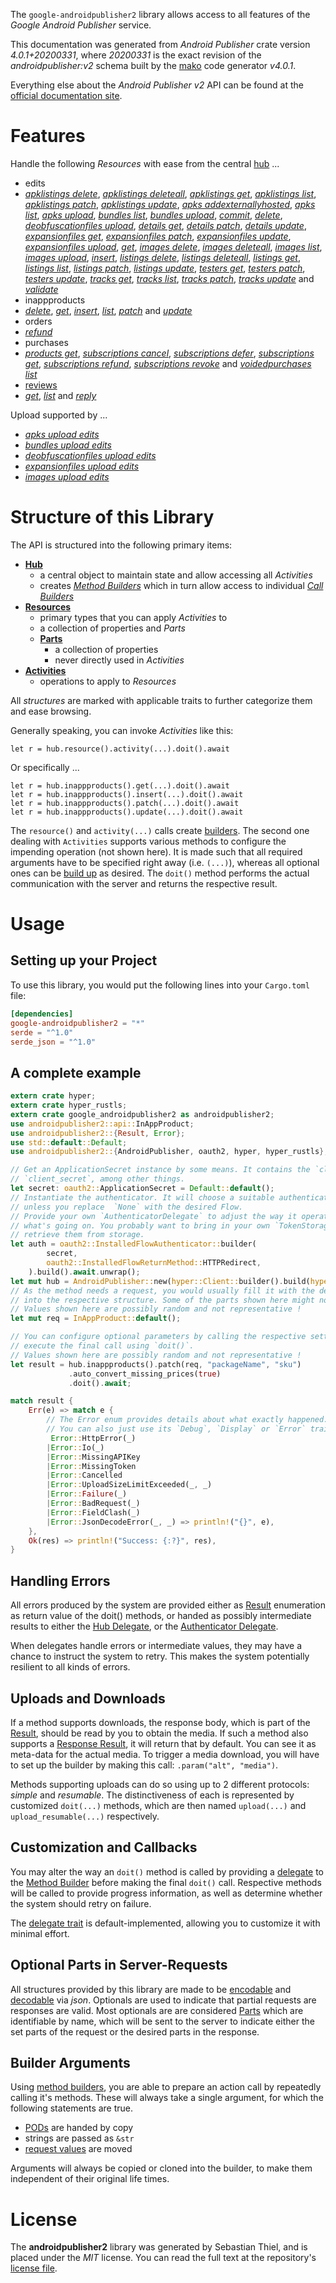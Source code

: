 <!---
DO NOT EDIT !
This file was generated automatically from 'src/generator/templates/api/README.md.mako'
DO NOT EDIT !
-->
The `google-androidpublisher2` library allows access to all features of the *Google Android Publisher* service.

This documentation was generated from *Android Publisher* crate version *4.0.1+20200331*, where *20200331* is the exact revision of the *androidpublisher:v2* schema built by the [mako](http://www.makotemplates.org/) code generator *v4.0.1*.

Everything else about the *Android Publisher* *v2* API can be found at the
[official documentation site](https://developers.google.com/android-publisher).
# Features

Handle the following *Resources* with ease from the central [hub](https://docs.rs/google-androidpublisher2/4.0.1+20200331/google_androidpublisher2/AndroidPublisher) ... 

* edits
 * [*apklistings delete*](https://docs.rs/google-androidpublisher2/4.0.1+20200331/google_androidpublisher2/api::EditApklistingDeleteCall), [*apklistings deleteall*](https://docs.rs/google-androidpublisher2/4.0.1+20200331/google_androidpublisher2/api::EditApklistingDeleteallCall), [*apklistings get*](https://docs.rs/google-androidpublisher2/4.0.1+20200331/google_androidpublisher2/api::EditApklistingGetCall), [*apklistings list*](https://docs.rs/google-androidpublisher2/4.0.1+20200331/google_androidpublisher2/api::EditApklistingListCall), [*apklistings patch*](https://docs.rs/google-androidpublisher2/4.0.1+20200331/google_androidpublisher2/api::EditApklistingPatchCall), [*apklistings update*](https://docs.rs/google-androidpublisher2/4.0.1+20200331/google_androidpublisher2/api::EditApklistingUpdateCall), [*apks addexternallyhosted*](https://docs.rs/google-androidpublisher2/4.0.1+20200331/google_androidpublisher2/api::EditApkAddexternallyhostedCall), [*apks list*](https://docs.rs/google-androidpublisher2/4.0.1+20200331/google_androidpublisher2/api::EditApkListCall), [*apks upload*](https://docs.rs/google-androidpublisher2/4.0.1+20200331/google_androidpublisher2/api::EditApkUploadCall), [*bundles list*](https://docs.rs/google-androidpublisher2/4.0.1+20200331/google_androidpublisher2/api::EditBundleListCall), [*bundles upload*](https://docs.rs/google-androidpublisher2/4.0.1+20200331/google_androidpublisher2/api::EditBundleUploadCall), [*commit*](https://docs.rs/google-androidpublisher2/4.0.1+20200331/google_androidpublisher2/api::EditCommitCall), [*delete*](https://docs.rs/google-androidpublisher2/4.0.1+20200331/google_androidpublisher2/api::EditDeleteCall), [*deobfuscationfiles upload*](https://docs.rs/google-androidpublisher2/4.0.1+20200331/google_androidpublisher2/api::EditDeobfuscationfileUploadCall), [*details get*](https://docs.rs/google-androidpublisher2/4.0.1+20200331/google_androidpublisher2/api::EditDetailGetCall), [*details patch*](https://docs.rs/google-androidpublisher2/4.0.1+20200331/google_androidpublisher2/api::EditDetailPatchCall), [*details update*](https://docs.rs/google-androidpublisher2/4.0.1+20200331/google_androidpublisher2/api::EditDetailUpdateCall), [*expansionfiles get*](https://docs.rs/google-androidpublisher2/4.0.1+20200331/google_androidpublisher2/api::EditExpansionfileGetCall), [*expansionfiles patch*](https://docs.rs/google-androidpublisher2/4.0.1+20200331/google_androidpublisher2/api::EditExpansionfilePatchCall), [*expansionfiles update*](https://docs.rs/google-androidpublisher2/4.0.1+20200331/google_androidpublisher2/api::EditExpansionfileUpdateCall), [*expansionfiles upload*](https://docs.rs/google-androidpublisher2/4.0.1+20200331/google_androidpublisher2/api::EditExpansionfileUploadCall), [*get*](https://docs.rs/google-androidpublisher2/4.0.1+20200331/google_androidpublisher2/api::EditGetCall), [*images delete*](https://docs.rs/google-androidpublisher2/4.0.1+20200331/google_androidpublisher2/api::EditImageDeleteCall), [*images deleteall*](https://docs.rs/google-androidpublisher2/4.0.1+20200331/google_androidpublisher2/api::EditImageDeleteallCall), [*images list*](https://docs.rs/google-androidpublisher2/4.0.1+20200331/google_androidpublisher2/api::EditImageListCall), [*images upload*](https://docs.rs/google-androidpublisher2/4.0.1+20200331/google_androidpublisher2/api::EditImageUploadCall), [*insert*](https://docs.rs/google-androidpublisher2/4.0.1+20200331/google_androidpublisher2/api::EditInsertCall), [*listings delete*](https://docs.rs/google-androidpublisher2/4.0.1+20200331/google_androidpublisher2/api::EditListingDeleteCall), [*listings deleteall*](https://docs.rs/google-androidpublisher2/4.0.1+20200331/google_androidpublisher2/api::EditListingDeleteallCall), [*listings get*](https://docs.rs/google-androidpublisher2/4.0.1+20200331/google_androidpublisher2/api::EditListingGetCall), [*listings list*](https://docs.rs/google-androidpublisher2/4.0.1+20200331/google_androidpublisher2/api::EditListingListCall), [*listings patch*](https://docs.rs/google-androidpublisher2/4.0.1+20200331/google_androidpublisher2/api::EditListingPatchCall), [*listings update*](https://docs.rs/google-androidpublisher2/4.0.1+20200331/google_androidpublisher2/api::EditListingUpdateCall), [*testers get*](https://docs.rs/google-androidpublisher2/4.0.1+20200331/google_androidpublisher2/api::EditTesterGetCall), [*testers patch*](https://docs.rs/google-androidpublisher2/4.0.1+20200331/google_androidpublisher2/api::EditTesterPatchCall), [*testers update*](https://docs.rs/google-androidpublisher2/4.0.1+20200331/google_androidpublisher2/api::EditTesterUpdateCall), [*tracks get*](https://docs.rs/google-androidpublisher2/4.0.1+20200331/google_androidpublisher2/api::EditTrackGetCall), [*tracks list*](https://docs.rs/google-androidpublisher2/4.0.1+20200331/google_androidpublisher2/api::EditTrackListCall), [*tracks patch*](https://docs.rs/google-androidpublisher2/4.0.1+20200331/google_androidpublisher2/api::EditTrackPatchCall), [*tracks update*](https://docs.rs/google-androidpublisher2/4.0.1+20200331/google_androidpublisher2/api::EditTrackUpdateCall) and [*validate*](https://docs.rs/google-androidpublisher2/4.0.1+20200331/google_androidpublisher2/api::EditValidateCall)
* inappproducts
 * [*delete*](https://docs.rs/google-androidpublisher2/4.0.1+20200331/google_androidpublisher2/api::InappproductDeleteCall), [*get*](https://docs.rs/google-androidpublisher2/4.0.1+20200331/google_androidpublisher2/api::InappproductGetCall), [*insert*](https://docs.rs/google-androidpublisher2/4.0.1+20200331/google_androidpublisher2/api::InappproductInsertCall), [*list*](https://docs.rs/google-androidpublisher2/4.0.1+20200331/google_androidpublisher2/api::InappproductListCall), [*patch*](https://docs.rs/google-androidpublisher2/4.0.1+20200331/google_androidpublisher2/api::InappproductPatchCall) and [*update*](https://docs.rs/google-androidpublisher2/4.0.1+20200331/google_androidpublisher2/api::InappproductUpdateCall)
* orders
 * [*refund*](https://docs.rs/google-androidpublisher2/4.0.1+20200331/google_androidpublisher2/api::OrderRefundCall)
* purchases
 * [*products get*](https://docs.rs/google-androidpublisher2/4.0.1+20200331/google_androidpublisher2/api::PurchaseProductGetCall), [*subscriptions cancel*](https://docs.rs/google-androidpublisher2/4.0.1+20200331/google_androidpublisher2/api::PurchaseSubscriptionCancelCall), [*subscriptions defer*](https://docs.rs/google-androidpublisher2/4.0.1+20200331/google_androidpublisher2/api::PurchaseSubscriptionDeferCall), [*subscriptions get*](https://docs.rs/google-androidpublisher2/4.0.1+20200331/google_androidpublisher2/api::PurchaseSubscriptionGetCall), [*subscriptions refund*](https://docs.rs/google-androidpublisher2/4.0.1+20200331/google_androidpublisher2/api::PurchaseSubscriptionRefundCall), [*subscriptions revoke*](https://docs.rs/google-androidpublisher2/4.0.1+20200331/google_androidpublisher2/api::PurchaseSubscriptionRevokeCall) and [*voidedpurchases list*](https://docs.rs/google-androidpublisher2/4.0.1+20200331/google_androidpublisher2/api::PurchaseVoidedpurchaseListCall)
* [reviews](https://docs.rs/google-androidpublisher2/4.0.1+20200331/google_androidpublisher2/api::Review)
 * [*get*](https://docs.rs/google-androidpublisher2/4.0.1+20200331/google_androidpublisher2/api::ReviewGetCall), [*list*](https://docs.rs/google-androidpublisher2/4.0.1+20200331/google_androidpublisher2/api::ReviewListCall) and [*reply*](https://docs.rs/google-androidpublisher2/4.0.1+20200331/google_androidpublisher2/api::ReviewReplyCall)


Upload supported by ...

* [*apks upload edits*](https://docs.rs/google-androidpublisher2/4.0.1+20200331/google_androidpublisher2/api::EditApkUploadCall)
* [*bundles upload edits*](https://docs.rs/google-androidpublisher2/4.0.1+20200331/google_androidpublisher2/api::EditBundleUploadCall)
* [*deobfuscationfiles upload edits*](https://docs.rs/google-androidpublisher2/4.0.1+20200331/google_androidpublisher2/api::EditDeobfuscationfileUploadCall)
* [*expansionfiles upload edits*](https://docs.rs/google-androidpublisher2/4.0.1+20200331/google_androidpublisher2/api::EditExpansionfileUploadCall)
* [*images upload edits*](https://docs.rs/google-androidpublisher2/4.0.1+20200331/google_androidpublisher2/api::EditImageUploadCall)



# Structure of this Library

The API is structured into the following primary items:

* **[Hub](https://docs.rs/google-androidpublisher2/4.0.1+20200331/google_androidpublisher2/AndroidPublisher)**
    * a central object to maintain state and allow accessing all *Activities*
    * creates [*Method Builders*](https://docs.rs/google-androidpublisher2/4.0.1+20200331/google_androidpublisher2/client::MethodsBuilder) which in turn
      allow access to individual [*Call Builders*](https://docs.rs/google-androidpublisher2/4.0.1+20200331/google_androidpublisher2/client::CallBuilder)
* **[Resources](https://docs.rs/google-androidpublisher2/4.0.1+20200331/google_androidpublisher2/client::Resource)**
    * primary types that you can apply *Activities* to
    * a collection of properties and *Parts*
    * **[Parts](https://docs.rs/google-androidpublisher2/4.0.1+20200331/google_androidpublisher2/client::Part)**
        * a collection of properties
        * never directly used in *Activities*
* **[Activities](https://docs.rs/google-androidpublisher2/4.0.1+20200331/google_androidpublisher2/client::CallBuilder)**
    * operations to apply to *Resources*

All *structures* are marked with applicable traits to further categorize them and ease browsing.

Generally speaking, you can invoke *Activities* like this:

```Rust,ignore
let r = hub.resource().activity(...).doit().await
```

Or specifically ...

```ignore
let r = hub.inappproducts().get(...).doit().await
let r = hub.inappproducts().insert(...).doit().await
let r = hub.inappproducts().patch(...).doit().await
let r = hub.inappproducts().update(...).doit().await
```

The `resource()` and `activity(...)` calls create [builders][builder-pattern]. The second one dealing with `Activities` 
supports various methods to configure the impending operation (not shown here). It is made such that all required arguments have to be 
specified right away (i.e. `(...)`), whereas all optional ones can be [build up][builder-pattern] as desired.
The `doit()` method performs the actual communication with the server and returns the respective result.

# Usage

## Setting up your Project

To use this library, you would put the following lines into your `Cargo.toml` file:

```toml
[dependencies]
google-androidpublisher2 = "*"
serde = "^1.0"
serde_json = "^1.0"
```

## A complete example

```Rust
extern crate hyper;
extern crate hyper_rustls;
extern crate google_androidpublisher2 as androidpublisher2;
use androidpublisher2::api::InAppProduct;
use androidpublisher2::{Result, Error};
use std::default::Default;
use androidpublisher2::{AndroidPublisher, oauth2, hyper, hyper_rustls};

// Get an ApplicationSecret instance by some means. It contains the `client_id` and 
// `client_secret`, among other things.
let secret: oauth2::ApplicationSecret = Default::default();
// Instantiate the authenticator. It will choose a suitable authentication flow for you, 
// unless you replace  `None` with the desired Flow.
// Provide your own `AuthenticatorDelegate` to adjust the way it operates and get feedback about 
// what's going on. You probably want to bring in your own `TokenStorage` to persist tokens and
// retrieve them from storage.
let auth = oauth2::InstalledFlowAuthenticator::builder(
        secret,
        oauth2::InstalledFlowReturnMethod::HTTPRedirect,
    ).build().await.unwrap();
let mut hub = AndroidPublisher::new(hyper::Client::builder().build(hyper_rustls::HttpsConnectorBuilder::new().with_native_roots().https_or_http().enable_http1().enable_http2().build()), auth);
// As the method needs a request, you would usually fill it with the desired information
// into the respective structure. Some of the parts shown here might not be applicable !
// Values shown here are possibly random and not representative !
let mut req = InAppProduct::default();

// You can configure optional parameters by calling the respective setters at will, and
// execute the final call using `doit()`.
// Values shown here are possibly random and not representative !
let result = hub.inappproducts().patch(req, "packageName", "sku")
             .auto_convert_missing_prices(true)
             .doit().await;

match result {
    Err(e) => match e {
        // The Error enum provides details about what exactly happened.
        // You can also just use its `Debug`, `Display` or `Error` traits
         Error::HttpError(_)
        |Error::Io(_)
        |Error::MissingAPIKey
        |Error::MissingToken
        |Error::Cancelled
        |Error::UploadSizeLimitExceeded(_, _)
        |Error::Failure(_)
        |Error::BadRequest(_)
        |Error::FieldClash(_)
        |Error::JsonDecodeError(_, _) => println!("{}", e),
    },
    Ok(res) => println!("Success: {:?}", res),
}

```
## Handling Errors

All errors produced by the system are provided either as [Result](https://docs.rs/google-androidpublisher2/4.0.1+20200331/google_androidpublisher2/client::Result) enumeration as return value of
the doit() methods, or handed as possibly intermediate results to either the 
[Hub Delegate](https://docs.rs/google-androidpublisher2/4.0.1+20200331/google_androidpublisher2/client::Delegate), or the [Authenticator Delegate](https://docs.rs/yup-oauth2/*/yup_oauth2/trait.AuthenticatorDelegate.html).

When delegates handle errors or intermediate values, they may have a chance to instruct the system to retry. This 
makes the system potentially resilient to all kinds of errors.

## Uploads and Downloads
If a method supports downloads, the response body, which is part of the [Result](https://docs.rs/google-androidpublisher2/4.0.1+20200331/google_androidpublisher2/client::Result), should be
read by you to obtain the media.
If such a method also supports a [Response Result](https://docs.rs/google-androidpublisher2/4.0.1+20200331/google_androidpublisher2/client::ResponseResult), it will return that by default.
You can see it as meta-data for the actual media. To trigger a media download, you will have to set up the builder by making
this call: `.param("alt", "media")`.

Methods supporting uploads can do so using up to 2 different protocols: 
*simple* and *resumable*. The distinctiveness of each is represented by customized 
`doit(...)` methods, which are then named `upload(...)` and `upload_resumable(...)` respectively.

## Customization and Callbacks

You may alter the way an `doit()` method is called by providing a [delegate](https://docs.rs/google-androidpublisher2/4.0.1+20200331/google_androidpublisher2/client::Delegate) to the 
[Method Builder](https://docs.rs/google-androidpublisher2/4.0.1+20200331/google_androidpublisher2/client::CallBuilder) before making the final `doit()` call. 
Respective methods will be called to provide progress information, as well as determine whether the system should 
retry on failure.

The [delegate trait](https://docs.rs/google-androidpublisher2/4.0.1+20200331/google_androidpublisher2/client::Delegate) is default-implemented, allowing you to customize it with minimal effort.

## Optional Parts in Server-Requests

All structures provided by this library are made to be [encodable](https://docs.rs/google-androidpublisher2/4.0.1+20200331/google_androidpublisher2/client::RequestValue) and 
[decodable](https://docs.rs/google-androidpublisher2/4.0.1+20200331/google_androidpublisher2/client::ResponseResult) via *json*. Optionals are used to indicate that partial requests are responses 
are valid.
Most optionals are are considered [Parts](https://docs.rs/google-androidpublisher2/4.0.1+20200331/google_androidpublisher2/client::Part) which are identifiable by name, which will be sent to 
the server to indicate either the set parts of the request or the desired parts in the response.

## Builder Arguments

Using [method builders](https://docs.rs/google-androidpublisher2/4.0.1+20200331/google_androidpublisher2/client::CallBuilder), you are able to prepare an action call by repeatedly calling it's methods.
These will always take a single argument, for which the following statements are true.

* [PODs][wiki-pod] are handed by copy
* strings are passed as `&str`
* [request values](https://docs.rs/google-androidpublisher2/4.0.1+20200331/google_androidpublisher2/client::RequestValue) are moved

Arguments will always be copied or cloned into the builder, to make them independent of their original life times.

[wiki-pod]: http://en.wikipedia.org/wiki/Plain_old_data_structure
[builder-pattern]: http://en.wikipedia.org/wiki/Builder_pattern
[google-go-api]: https://github.com/google/google-api-go-client

# License
The **androidpublisher2** library was generated by Sebastian Thiel, and is placed 
under the *MIT* license.
You can read the full text at the repository's [license file][repo-license].

[repo-license]: https://github.com/Byron/google-apis-rsblob/main/LICENSE.md

